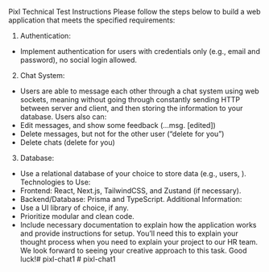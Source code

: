 Pixl Technical Test Instructions
Please follow the steps below to build a web application that meets the specified
requirements:
1. Authentication:
- Implement authentication for users with credentials only (e.g., email and password), no
social login allowed.
2. Chat System:
- Users are able to message each other through a chat system using web sockets,
meaning without going through constantly sending HTTP between server and client, and
then storing the information to your database. Users also can:
- Edit messages, and show some feedback (...msg. [edited])
- Delete messages, but not for the other user (“delete for you”)
- Delete chats (delete for you)
3. Database:
- Use a relational database of your choice to store data (e.g., users, ).
Technologies to Use:
- Frontend: React, Next.js, TailwindCSS, and Zustand (if necessary).
- Backend/Database: Prisma and TypeScript.
Additional Information:
- Use a UI library of choice, if any.
- Prioritize modular and clean code.
- Include necessary documentation to explain how the application works and provide
instructions for setup. You’ll need this to explain your thought process when you need to
explain your project to our HR team.
We look forward to seeing your creative approach to this task. Good luck!# pixl-chat1
#   p i x l - c h a t 1  
 